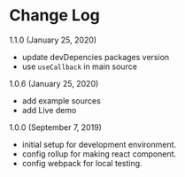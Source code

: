 # Change Log

1.1.0 (January 25, 2020)
- update devDepencies packages version
- use ``useCallback`` in main source

1.0.6 (January 25, 2020)
- add example sources
- add Live demo

1.0.0 (September 7, 2019)
- initial setup for development environment.
- config rollup for making react component.
- config webpack for local testing.